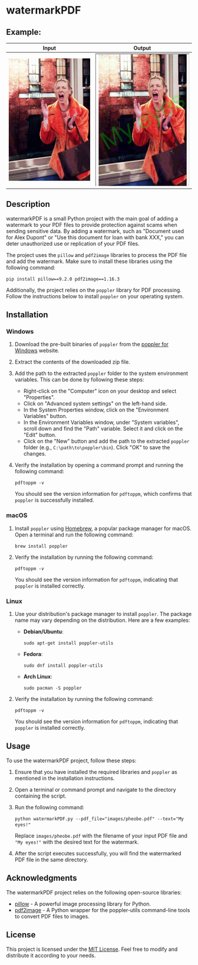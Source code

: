 # watermarkPDF
## Example: 

Input                      |  Output
:-------------------------:|:-------------------------:
![](https://github.com/rhajou/watermarkPDF/blob/main/images/pheobe.jpg)  |  ![](https://github.com/rhajou/watermarkPDF/blob/main/images/pheobe_watermark.png)

## Description
watermarkPDF is a small Python project with the main goal of adding a watermark to your PDF files to provide protection against scams when sending sensitive data. By adding a watermark, such as "Document used for Alex Dupont" or "Use this document for loan with bank XXX," you can deter unauthorized use or replication of your PDF files.

The project uses the `pillow` and `pdf2image` libraries to process the PDF file and add the watermark. Make sure to install these libraries using the following command:

```
pip install pillow==9.2.0 pdf2image==1.16.3
```

Additionally, the project relies on the `poppler` library for PDF processing. Follow the instructions below to install `poppler` on your operating system.

## Installation

### Windows

1. Download the pre-built binaries of `poppler` from the [poppler for Windows](http://blog.alivate.com.au/poppler-windows/) website.
2. Extract the contents of the downloaded zip file.
3. Add the path to the extracted `poppler` folder to the system environment variables. This can be done by following these steps:
   - Right-click on the "Computer" icon on your desktop and select "Properties".
   - Click on "Advanced system settings" on the left-hand side.
   - In the System Properties window, click on the "Environment Variables" button.
   - In the Environment Variables window, under "System variables", scroll down and find the "Path" variable. Select it and click on the "Edit" button.
   - Click on the "New" button and add the path to the extracted `poppler` folder (e.g., `C:\path\to\poppler\bin`). Click "OK" to save the changes.
4. Verify the installation by opening a command prompt and running the following command:

   ```
   pdftoppm -v
   ```

   You should see the version information for `pdftoppm`, which confirms that `poppler` is successfully installed.

### macOS

1. Install `poppler` using [Homebrew](https://brew.sh/), a popular package manager for macOS. Open a terminal and run the following command:

   ```
   brew install poppler
   ```

2. Verify the installation by running the following command:

   ```
   pdftoppm -v
   ```

   You should see the version information for `pdftoppm`, indicating that `poppler` is installed correctly.

### Linux

1. Use your distribution's package manager to install `poppler`. The package name may vary depending on the distribution. Here are a few examples:

   - **Debian/Ubuntu**:

     ```
     sudo apt-get install poppler-utils
     ```

   - **Fedora**:

     ```
     sudo dnf install poppler-utils
     ```

   - **Arch Linux**:

     ```
     sudo pacman -S poppler
     ```

2. Verify the installation by running the following command:

   ```
   pdftoppm -v
   ```

   You should see the version information for `pdftoppm`, indicating that `poppler` is installed correctly.

## Usage

To use the watermarkPDF project, follow these steps:

1. Ensure that you have installed the required libraries and `poppler` as mentioned in the installation instructions.
3. Open a terminal or command prompt and navigate to the directory containing the script.
4. Run the following command:

   ```
   python watermarkPDF.py --pdf_file="images/pheobe.pdf" --text="My eyes!"
   ```

   Replace `images/pheobe.pdf` with the filename of your input PDF file and `"My eyes!"` with the desired text for the watermark.

5. After the script executes successfully, you will find the watermarked PDF file in the same directory.

## Acknowledgments
The watermarkPDF project relies on the following open-source libraries:

- [pillow](https://pillow.readthedocs.io/) - A powerful image processing library for Python.
- [pdf2image](https://github.com/Belval/pdf2image) - A Python wrapper for the poppler-utils command-line tools to convert PDF files to images.

## License
This project is licensed under the [MIT License](LICENSE). Feel free to modify and distribute it according to your needs.
